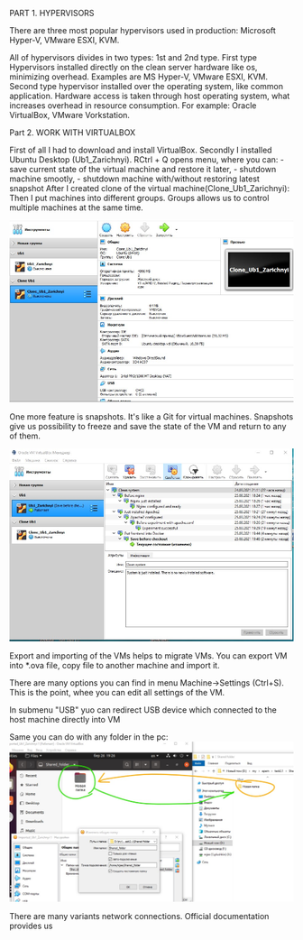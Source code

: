 PART 1. HYPERVISORS

There are three most popular hypervisors used in production: Microsoft Hyper-V, VMware ESXI, KVM.

All of hypervisors divides in two types: 1st and 2nd type. 
First type Hypervisors installed directly on the clean server hardware like os, minimizing overhead. Examples are MS Hyper-V, VMware ESXI, KVM.
Second type hypervisor installed over the operating system, like common application. Hardware access is taken through host operating system, what increases overhead in resource consumption. For example: Oracle VirtualBox, VMware Vorkstation.

Part 2. WORK WITH VIRTUALBOX

First of all I had to download and install VirtualBox. 
Secondly I installed Ubuntu Desktop (Ub1_Zarichnyi). 
RCtrl + Q opens menu, where you can: 
	- save current state of the virtual machine and restore it later, 
	- shutdown machine smootly,
	- shutdown machine with/without restoring latest snapshot
After I created clone of the virtual machine(Clone_Ub1_Zarichnyi):
Then I put machines into different groups. Groups allows us to control multiple machines at the same time.

![1.7](screenshots/1.7.jpg)

One more feature is snapshots. It's like a Git for virtual machines. Snapshots give us possibility to freeze and save the state of the VM and return to any of them.

![1.8](screenshots/1.8.jpg)

Export and importing of the VMs helps to migrate VMs. 
You can export VM into *.ova file, copy file to another machine and import it.

There are many options you can find in menu Machine->Settings (Ctrl+S). 
This is the point, whee you can edit all settings of the VM.

In submenu "USB" yuo can redirect USB device which connected to the host machine directly into VM

Same you can do with any folder in the pc:
![2.3](screenshots/2.3.jpg)

There are many variants network connections. Official documentation provides us 